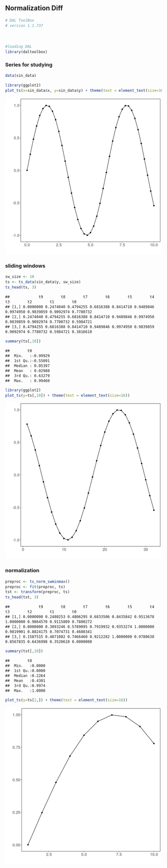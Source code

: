 ## Normalization Diff


``` r
# DAL ToolBox
# version 1.1.737



#loading DAL
library(daltoolbox) 
```

### Series for studying


``` r
data(sin_data)
```


``` r
library(ggplot2)
plot_ts(x=sin_data$x, y=sin_data$y) + theme(text = element_text(size=16))
```

![plot of chunk unnamed-chunk-3](fig/ts_norm_swminmax/unnamed-chunk-3-1.png)

### sliding windows


``` r
sw_size <- 10
ts <- ts_data(sin_data$y, sw_size)
ts_head(ts, 3)
```

```
##             t9        t8        t7        t6        t5        t4        t3        t2        t1        t0
## [1,] 0.0000000 0.2474040 0.4794255 0.6816388 0.8414710 0.9489846 0.9974950 0.9839859 0.9092974 0.7780732
## [2,] 0.2474040 0.4794255 0.6816388 0.8414710 0.9489846 0.9974950 0.9839859 0.9092974 0.7780732 0.5984721
## [3,] 0.4794255 0.6816388 0.8414710 0.9489846 0.9974950 0.9839859 0.9092974 0.7780732 0.5984721 0.3816610
```

``` r
summary(ts[,10])
```

```
##        t0          
##  Min.   :-0.99929  
##  1st Qu.:-0.55091  
##  Median : 0.05397  
##  Mean   : 0.02988  
##  3rd Qu.: 0.63279  
##  Max.   : 0.99460
```


``` r
library(ggplot2)
plot_ts(y=ts[,10]) + theme(text = element_text(size=16))
```

![plot of chunk unnamed-chunk-5](fig/ts_norm_swminmax/unnamed-chunk-5-1.png)

### normalization


``` r
preproc <- ts_norm_swminmax()
preproc <- fit(preproc, ts)
tst <- transform(preproc, ts)
ts_head(tst, 3)
```

```
##             t9        t8        t7        t6        t5        t4        t3        t2        t1        t0
## [1,] 0.0000000 0.2480253 0.4806295 0.6833506 0.8435842 0.9513678 1.0000000 0.9864570 0.9115809 0.7800272
## [2,] 0.0000000 0.3093246 0.5789095 0.7919932 0.9353274 1.0000000 0.9819901 0.8824175 0.7074731 0.4680341
## [3,] 0.1587515 0.4871082 0.7466460 0.9212282 1.0000000 0.9780638 0.8567835 0.6436998 0.3520610 0.0000000
```

``` r
summary(tst[,10])
```

```
##        t0        
##  Min.   :0.0000  
##  1st Qu.:0.0000  
##  Median :0.2264  
##  Mean   :0.4301  
##  3rd Qu.:0.9974  
##  Max.   :1.0000
```

``` r
plot_ts(y=ts[1,]) + theme(text = element_text(size=16))
```

![plot of chunk unnamed-chunk-6](fig/ts_norm_swminmax/unnamed-chunk-6-1.png)

